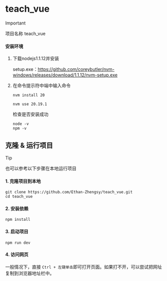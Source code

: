 # teach_vue

> [!IMPORTANT]
>
> 项目名称 teach_vue

#### 安装环境

1. 下载nodejs1.1.12并安装

   setup.exe：https://github.com/coreybutler/nvm-windows/releases/download/1.1.12/nvm-setup.exe
2. 在命令提示符中端中输入命令

   ```shell
   nvm install 20
   ```

   ```shell
   nvm use 20.19.1
   ```

   检查是否安装成功

   ```shell
   node -v
   npm -v
   ```


## 克隆 & 运行项目

> [!TIP]
>
> 也可以参考以下步骤在本地运行项目

#### 1. 克隆项目到本地

```
git clone https://github.com/Ethan-Zhengsy/teach_vue.git
cd teach_vue
```

#### 2. 安装依赖

```
npm install
```


#### 3. 启动项目

```
npm run dev
```


#### 4. 访问网页

 一般情况下，直接 `Ctrl + 左键单击`即可打开页面。如果打不开，可以尝试把网址复制到浏览器地址栏中。




